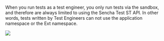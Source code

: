When you run tests as a test engineer, you only run tests via the sandbox, and therefore
are always limited to using the Sencha Test ST API. In other words, tests written by Test Engineers
can not use the application namespace or the Ext namespace.

<img src="resources/images/senchatest/TestEngineerIsWebDriverOnly.jpg">